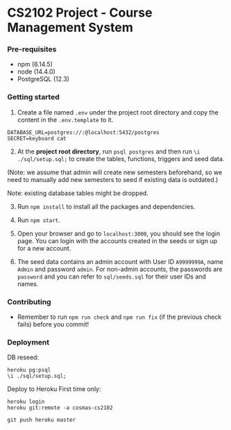 # CS2102 Project - Course Management System

### Pre-requisites

- npm (6.14.5)
- node (14.4.0)
- PostgreSQL (12.3)

### Getting started

1. Create a file named `.env` under the project root directory and copy the content in the `.env.template` to it.

```
DATABASE_URL=postgres://:@localhost:5432/postgres
SECRET=keyboard cat
```

2. At the **project root directory**, run `psql postgres` and then run `\i ./sql/setup.sql;` to create the tables, functions, triggers and seed data.

(Note: we assume that admin will create new semesters beforehand, so we need to manually add new semesters to seed if existing data is outdated.)

Note: existing database tables might be dropped.

3. Run `npm install` to install all the packages and dependencies.

4. Run `npm start`.

5. Open your browser and go to `localhost:3000`, you should see
   the login page. You can login with the accounts created in the seeds or sign up for a new account.

6. The seed data contains an admin account with User ID `A9999999A`, name `Admin` and password `admin`. For non-admin accounts,
   the passwords are `password` and you can refer to `sql/seeds.sql` for their user IDs and names.

### Contributing

- Remember to run `npm run check` and `npm run fix` (if the previous check fails) before you commit!

### Deployment

DB reseed:
```
heroku pg:psql
\i ./sql/setup.sql;
```

Deploy to Heroku
First time only:
```
heroku login
heroku git:remote -a cosmas-cs2102
```
```
git push heroku master
```